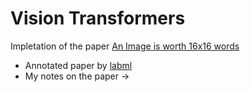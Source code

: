 # Vision Transformers 
Impletation of the paper [An Image is worth 16x16 words](https://arxiv.org/pdf/2010.11929.pdf)

- Annotated paper by [labml](https://labml.ai/)
- My notes on the paper -> 